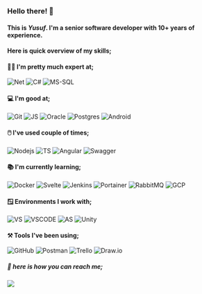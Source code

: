 ### Hello there! 👋 
#### **This is _Yusuf_.** I'm a senior software developer with 10+ years of experience.
#### Here is quick overview of my skills;

#### 👨‍💻 I'm pretty much expert at;
![Net](https://img.shields.io/badge/.NET-512BD4.svg?style=for-the-badge&logo=dotnet&logoColor=white)
![C#](https://img.shields.io/badge/C%20Sharp-239120.svg?style=for-the-badge&logo=C-Sharp&logoColor=white)
![MS-SQL](https://img.shields.io/badge/Microsoft%20SQL%20Server-CC2927.svg?style=for-the-badge&logo=Microsoft-SQL-Server&logoColor=white)
#### 💻 I'm good at;
![Git](https://img.shields.io/badge/Git-F05032.svg?style=for-the-badge&logo=Git&logoColor=white)
![JS](https://img.shields.io/badge/JavaScript-F7DF1E.svg?style=for-the-badge&logo=JavaScript&logoColor=black)
![Oracle](https://img.shields.io/badge/Oracle-F80000.svg?style=for-the-badge&logo=Oracle&logoColor=white)
![Postgres](https://img.shields.io/badge/PostgreSQL-4169E1.svg?style=for-the-badge&logo=PostgreSQL&logoColor=white)
![Android](https://img.shields.io/badge/Android-3DDC84.svg?style=for-the-badge&logo=Android&logoColor=white)
#### 🖱️ I've used couple of times;
![Nodejs](https://img.shields.io/badge/Node.js-339933.svg?style=for-the-badge&logo=nodedotjs&logoColor=white)
![TS](https://img.shields.io/badge/TypeScript-3178C6.svg?style=for-the-badge&logo=TypeScript&logoColor=white)
![Angular](https://img.shields.io/badge/Angular-DD0031.svg?style=for-the-badge&logo=Angular&logoColor=white)
![Swagger](https://img.shields.io/badge/Swagger-85EA2D.svg?style=for-the-badge&logo=Swagger&logoColor=black)
#### 📚 I'm currently learning;
![Docker](https://img.shields.io/badge/Docker-2496ED.svg?style=for-the-badge&logo=Docker&logoColor=white)
![Svelte](https://img.shields.io/badge/Svelte-FF3E00.svg?style=for-the-badge&logo=Svelte&logoColor=white)
![Jenkins](https://img.shields.io/badge/Jenkins-D24939.svg?style=for-the-badge&logo=Jenkins&logoColor=white)
![Portainer](https://img.shields.io/badge/Portainer-13BEF9.svg?style=for-the-badge&logo=Portainer&logoColor=white)
![RabbitMQ](https://img.shields.io/badge/RabbitMQ-FF6600.svg?style=for-the-badge&logo=RabbitMQ&logoColor=white)
![GCP](https://img.shields.io/badge/Google%20Cloud-4285F4.svg?style=for-the-badge&logo=Google-Cloud&logoColor=white)
#### 🪟 Environments I work with;
![VS](https://img.shields.io/badge/Visual%20Studio-5C2D91.svg?style=for-the-badge&logo=Visual-Studio&logoColor=white)
![VSCODE](https://img.shields.io/badge/Visual%20Studio%20Code-007ACC.svg?style=for-the-badge&logo=Visual-Studio-Code&logoColor=white)
![AS](https://img.shields.io/badge/Android%20Studio-3DDC84.svg?style=for-the-badge&logo=Android-Studio&logoColor=white)
![Unity](https://img.shields.io/badge/Unity-FFFFFF.svg?style=for-the-badge&logo=Unity&logoColor=black)
#### ⚒️ Tools I've been using;
![GitHub](https://img.shields.io/badge/GitHub-181717.svg?style=for-the-badge&logo=GitHub&logoColor=white)
![Postman](https://img.shields.io/badge/Postman-FF6C37.svg?style=for-the-badge&logo=Postman&logoColor=white)
![Trello](https://img.shields.io/badge/Trello-0052CC.svg?style=for-the-badge&logo=Trello&logoColor=white)
![Draw.io](https://img.shields.io/badge/diagrams.net-F08705.svg?style=for-the-badge&logo=diagramsdotnet&logoColor=white)
##### 🎤 here is how you can reach me; 
<a href="https://www.linkedin.com/in/yyavci/">
  <img src="https://img.shields.io/badge/LinkedIn-0A66C2.svg?style=for-the-badge&logo=LinkedIn&logoColor=white" />
</a>
<!--
**yyavci/yyavci** is a ✨ _special_ ✨ repository because its `README.md` (this file) appears on your GitHub profile.

Here are some ideas to get you started:

- 🔭 I’m currently working on ...
- 🌱 I’m currently learning ...
- 👯 I’m looking to collaborate on ...
- 🤔 I’m looking for help with ...
- 💬 Ask me about ...
- 📫 How to reach me: ...
- 😄 Pronouns: ...
- ⚡ Fun fact: ...
-->
